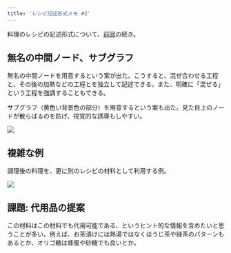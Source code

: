 ```yaml
---
title: 'レシピ記述形式メモ #2'
---
```

料理のレシピの記述形式について、[前回](https://r7kamura.com/articles/2022-05-13-mermaid-recipe-memo)の続き。

無名の中間ノード、サブグラフ
--------------

無名の中間ノードを用意するという案が出た。こうすると、混ぜ合わせる工程と、その後の加熱などの工程とを独立して記述できる。また、明確に「混ぜる」という工程を強調することもできる。

サブグラフ（黄色い背景色の部分）を用意するという案も出た。見た目上のノードが散らばるのを防げ、視覚的な誘導もしやすい。

![](https://lh5.googleusercontent.com/lBhzNK_OSj5nWrrwg2nIPTOzxsq4ScmEWZQkKit-xzwbUrYidTIIKjbFkdAAB7DoDcPqs5I6QUsuci3gGkRVFaGHHVHqxPwHGwFdfytKZPhafG_an4y_6KU6eBxZLLQURu4Fp8-bt2P3HB7U_131nh0pQ4lz2pRTYIlv1H5DE5VKkRdVjBiTdWzz)

複雑な例
----

調理後の料理を、更に別のレシピの材料として利用する例。

![](https://lh5.googleusercontent.com/Rb1Q6xGxsCF-l3uHFNaRdt5VbKaIQxBL92YL4VrFgdBUIDDNp9hJ9rDMo1UDfbnHusNwDF_0KCrGUhKu2Nc2wYYUs5uv-LU5OsVdwsCCjY9lebyLxNbKio8jvCWW0iu6hlkQHqdr3vtCz_7f3g9b889Nhyf3Xhl84q5uRMQvvtINpvzjxCEH4djt)

課題: 代用品の提案
----------

この材料はこの材料でも代用可能である、というヒント的な情報を含めたいと思うことが多い。例えば、お茶漬けには熱湯ではなくほうじ茶や緑茶のパターンもあるとか、オリゴ糖は蜂蜜や砂糖でも良いとか。
